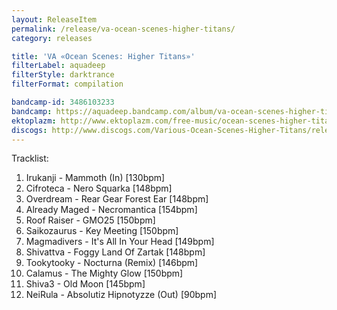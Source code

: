 ```yaml
---
layout: ReleaseItem
permalink: /release/va-ocean-scenes-higher-titans/
category: releases

title: 'VA «Ocean Scenes: Higher Titans»'
filterLabel: aquadeep
filterStyle: darktrance
filterFormat: compilation

bandcamp-id: 3486103233
bandcamp: https://aquadeep.bandcamp.com/album/va-ocean-scenes-higher-titans
ektoplazm: http://www.ektoplazm.com/free-music/ocean-scenes-higher-titans
discogs: http://www.discogs.com/Various-Ocean-Scenes-Higher-Titans/release/2023159
---
```


Tracklist:

01. Irukanji - Mammoth (In) [130bpm]
02. Cifroteca - Nero Squarka [148bpm]
03. Overdream - Rear Gear Forest Ear [148bpm]
04. Already Maged - Necromantica [154bpm]
05. Roof Raiser - GMO25 [150bpm]
06. Saikozaurus - Key Meeting [150bpm]
07. Magmadivers - It's All In Your Head [149bpm]
08. Shivattva - Foggy Land Of Zartak [148bpm]
09. Tookytooky - Nocturna (Remix) [146bpm]
10. Calamus - The Mighty Glow [150bpm]
11. Shiva3 - Old Moon [145bpm]
12. NeiRula - Absolutiz Hipnotyzze (Out) [90bpm]
